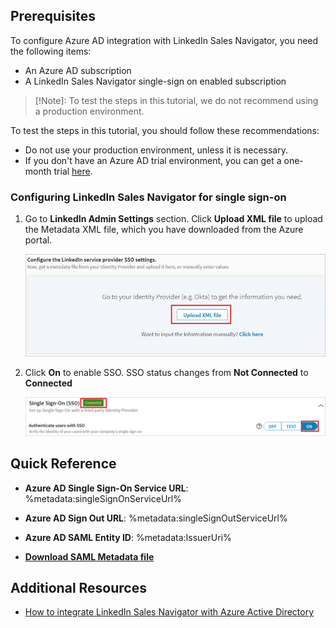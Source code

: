 ## Prerequisites

To configure Azure AD integration with LinkedIn Sales Navigator, you need the following items:

- An Azure AD subscription
- A LinkedIn Sales Navigator single-sign on enabled subscription

> [!Note]:
> To test the steps in this tutorial, we do not recommend using a production environment.

To test the steps in this tutorial, you should follow these recommendations:

- Do not use your production environment, unless it is necessary.
- If you don't have an Azure AD trial environment, you can get a one-month trial [here](https://azure.microsoft.com/pricing/free-trial/).

### Configuring LinkedIn Sales Navigator for single sign-on

1. Go to **LinkedIn Admin Settings** section. Click **Upload XML file** to upload the Metadata XML file, which you have downloaded from the Azure portal.

	![Configure Single Sign-On](./media/tutorial_linkedin_metadata_03.png)

2. Click **On** to enable SSO. SSO status changes from **Not Connected** to **Connected**

	![Configure Single Sign-On](./media/tutorial_linkedin_admin_05.png)


## Quick Reference

* **Azure AD Single Sign-On Service URL**: %metadata:singleSignOnServiceUrl%

* **Azure AD Sign Out URL**: %metadata:singleSignOutServiceUrl%

* **Azure AD SAML Entity ID**: %metadata:IssuerUri%

* **[Download SAML Metadata file](%metadata:metadataDownloadUrl%)**



## Additional Resources

* [How to integrate LinkedIn Sales Navigator with Azure Active Directory](active-directory-saas-linkedinsalesnavigator-tutorial.md)

